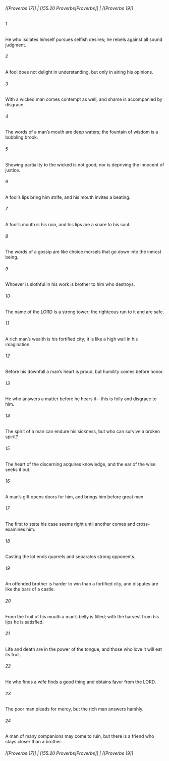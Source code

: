 
###### [[Proverbs 17]] | [[55.20 Proverbs|Proverbs]] | [[Proverbs 19]]

###### 1
He who isolates himself pursues selfish desires; he rebels against all sound judgment.
###### 2
A fool does not delight in understanding, but only in airing his opinions.
###### 3
With a wicked man comes contempt as well, and shame is accompanied by disgrace.
###### 4
The words of a man’s mouth are deep waters; the fountain of wisdom is a bubbling brook.
###### 5
Showing partiality to the wicked is not good, nor is depriving the innocent of justice.
###### 6
A fool’s lips bring him strife, and his mouth invites a beating.
###### 7
A fool’s mouth is his ruin, and his lips are a snare to his soul.
###### 8
The words of a gossip are like choice morsels that go down into the inmost being.
###### 9
Whoever is slothful in his work is brother to him who destroys.
###### 10
The name of the LORD is a strong tower; the righteous run to it and are safe.
###### 11
A rich man’s wealth is his fortified city; it is like a high wall in his imagination.
###### 12
Before his downfall a man’s heart is proud, but humility comes before honor.
###### 13
He who answers a matter before he hears it—this is folly and disgrace to him.
###### 14
The spirit of a man can endure his sickness, but who can survive a broken spirit?
###### 15
The heart of the discerning acquires knowledge, and the ear of the wise seeks it out.
###### 16
A man’s gift opens doors for him, and brings him before great men.
###### 17
The first to state his case seems right until another comes and cross-examines him.
###### 18
Casting the lot ends quarrels and separates strong opponents.
###### 19
An offended brother is harder to win than a fortified city, and disputes are like the bars of a castle.
###### 20
From the fruit of his mouth a man’s belly is filled; with the harvest from his lips he is satisfied.
###### 21
Life and death are in the power of the tongue, and those who love it will eat its fruit.
###### 22
He who finds a wife finds a good thing and obtains favor from the LORD.
###### 23
The poor man pleads for mercy, but the rich man answers harshly.
###### 24
A man of many companions may come to ruin, but there is a friend who stays closer than a brother.

###### [[Proverbs 17]] | [[55.20 Proverbs|Proverbs]] | [[Proverbs 19]]
